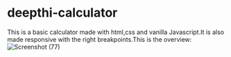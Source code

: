 # deepthi-calculator
This is a basic calculator made with html,css and vanilla Javascript.It is also made responsive with the right breakpoints.This is the overview:
![Screenshot (77)](https://github.com/user-attachments/assets/536c4567-5e20-4e18-ab87-5cc87d9edcbb)
